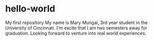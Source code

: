 # hello-world
My first repository
My name is Mary Mungai, 3rd year student in the University of Cincinnati. I'm excite that I am two semesters away for graduation. Looking forward to venture into real world experiences.
